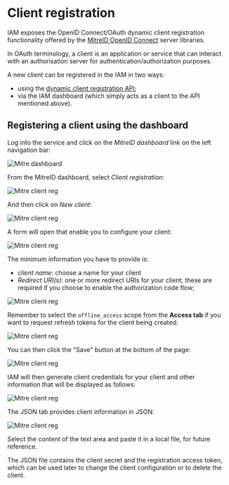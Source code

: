 # Client registration

IAM exposes the OpenID Connect/OAuth dynamic client registration functionality
offered by the [MitreID OpenID Connect][mitreid] server libraries.

In OAuth terminology, a client is an application or service that can interact
with an authorisation server for authentication/authorization purposes.

A new client can be registered in the IAM in two ways:

- using the [dynamic client registration API][reg-api];
- via the IAM dashboard (which simply acts as a client to the API mentioned
  above).

## Registering a client using the dashboard

Log into the service and click on the _MitreID dashboard_ link on the left
navigation bar:

![Mitre dashboard](images/mitre-dashboard.png)

From the MitreID dashboard, select _Client registration_:

![Mitre client reg](images/mitre-client-reg-0.png)

And then click on _New client_:

![Mitre client reg](images/mitre-client-reg-1.png)

A form will open that enable you to configure your client:

![Mitre client reg](images/mitre-client-reg-2.png)

The minimum information you have to provide is:

- *client name*: choose a name for your client
- *Redirect URI(s)*: one or more redirect URIs for your client; these are
  required if you choose to enable the authorization code flow;

![Mitre client reg](images/mitre-client-reg-3.png)

Remember to select the `offline_access` scope from the __Access tab__ if you
want to request refresh tokens for the client being created:

![Mitre client reg](images/mitre-client-reg-4.png)

You can then click the "Save" button at the bottom of the page:

![Mitre client reg](images/mitre-client-reg-5.png)

IAM will then generate client credentials for your client and other information
that will be displayed as follows:

![Mitre client reg](images/mitre-client-reg-6.png)

The JSON tab provides client information in JSON:

![Mitre client reg](images/mitre-client-reg-8.png)

Select the content of the text area and paste it in a local file, for future
reference.

The JSON file contains the client secret and the registration access token,
which can be used later to change the client configuration or to delete the
client.

[mitreid]: https://github.com/mitreid-connect/OpenID-Connect-Java-Spring-Server/wiki
[reg-api]: api/oidc-client-registration.md
